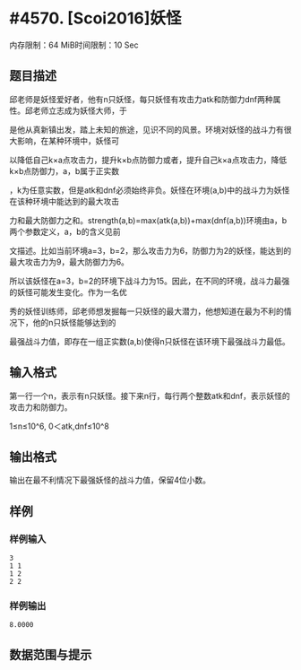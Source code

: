 # #4570. [Scoi2016]妖怪

内存限制：64 MiB时间限制：10 Sec

## 题目描述

邱老师是妖怪爱好者，他有n只妖怪，每只妖怪有攻击力atk和防御力dnf两种属性。邱老师立志成为妖怪大师，于

是他从真新镇出发，踏上未知的旅途，见识不同的风景。环境对妖怪的战斗力有很大影响，在某种环境中，妖怪可

以降低自己k&times;a点攻击力，提升k&times;b点防御力或者，提升自己k&times;a点攻击力，降低k&times;b点防御力，a，b属于正实数

，k为任意实数，但是atk和dnf必须始终非负。妖怪在环境(a,b)中的战斗力为妖怪在该种环境中能达到的最大攻击

力和最大防御力之和。strength(a,b)=max(atk(a,b))+max(dnf(a,b))环境由a，b两个参数定义，a，b的含义见前

文描述。比如当前环境a=3，b=2，那么攻击力为6，防御力为2的妖怪，能达到的最大攻击力为9，最大防御力为6。

所以该妖怪在a=3，b=2的环境下战斗力为15。因此，在不同的环境，战斗力最强的妖怪可能发生变化。作为一名优

秀的妖怪训练师，邱老师想发掘每一只妖怪的最大潜力，他想知道在最为不利的情况下，他的n只妖怪能够达到的

最强战斗力值，即存在一组正实数(a,b)使得n只妖怪在该环境下最强战斗力最低。

## 输入格式

第一行一个n，表示有n只妖怪。接下来n行，每行两个整数atk和dnf，表示妖怪的攻击力和防御力。

1&le;n&le;10^6, 0＜atk,dnf&le;10^8

## 输出格式

 输出在最不利情况下最强妖怪的战斗力值，保留4位小数。

## 样例

### 样例输入

    
    3 
    1 1 
    1 2 
    2 2
    

### 样例输出

    
    8.0000
    

## 数据范围与提示
